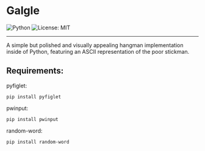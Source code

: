 # Galgle

![Python](https://img.shields.io/badge/Python-3.x-blue.svg)
![License: MIT](https://img.shields.io/badge/License-MIT-yellow.svg)

---

A simple but polished and visually appealing hangman implementation inside of Python, featuring an ASCII representation of the poor stickman.

## Requirements:

pyfiglet:
```
pip install pyfiglet
```

pwinput:
```
pip install pwinput
```

random-word:
```
pip install random-word
```
